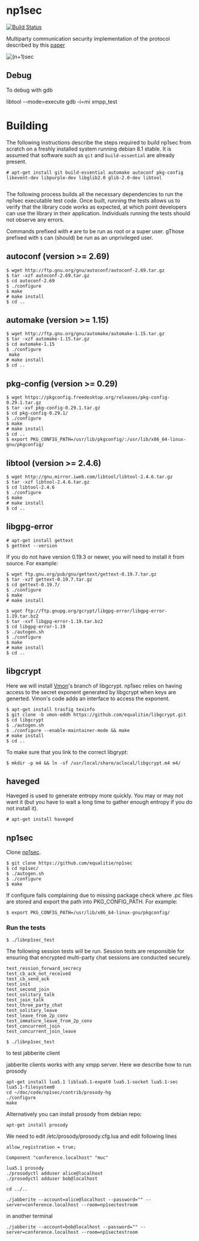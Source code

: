 np1sec
======

[![Build Status](https://travis-ci.org/equalitie/np1sec.svg?branch=master)](https://travis-ci.org/equalitie/np1sec)

Multiparty communication security implementation of the protocol described by this [paper](https://learn.equalit.ie/wiki/Np1sec)

![(n+1)sec](https://learn.equalit.ie/mw/images/7/7f/Np1sec-web.jpg)

Debug
----
To debug with gdb

libtool --mode=execute gdb -i=mi xmpp_test

# Building
     
The following instructions describe the steps required to build np1sec from scratch on a freshly installed system running debian 8.1 stable.  It is assumed that software such as `git` and `build-essential` are already present.

```
# apt-get install git build-essential automake autoconf pkg-config libevent-dev libpurple-dev libglib2.0 glib-2.0-dev libtool


```

The following process builds all the necessary dependencies to run the np1sec executable test code.  Once built, running
the tests allows us to verify that the library code works as expected, at which point developers can use the library in
their application.  Individuals running the tests should not observe any errors.
     
Commands prefixed with `#` are to be run as root or a super user.
gThose prefixed with `$` can (should) be run as an unprivileged user.
     
## autoconf (version >= 2.69)
 
```
$ wget http://ftp.gnu.org/gnu/autoconf/autoconf-2.69.tar.gz
$ tar -xzf autoconf-2.69.tar.gz
$ cd autoconf-2.69
$ ./configure
$ make
# make install
$ cd ..
```
 
## automake (version >= 1.15)
 
```
$ wget http://ftp.gnu.org/gnu/automake/automake-1.15.tar.gz
$ tar -xzf automake-1.15.tar.gz
$ cd automake-1.15
$ ./configure
 make
# make install
$ cd ..
```

## pkg-config (version >= 0.29)

```
$ wget https://pkgconfig.freedesktop.org/releases/pkg-config-0.29.1.tar.gz
$ tar -xvf pkg-config-0.29.1.tar.gz
$ cd pkg-config-0.29.1/
$ ./configure
$ make
# make install
$ cd ..
$ export PKG_CONFIG_PATH=/usr/lib/pkgconfig/:/usr/lib/x86_64-linux-gnu/pkgconfig/
```

## libtool (version >= 2.4.6)
 
```
$ wget http://gnu.mirror.iweb.com/libtool/libtool-2.4.6.tar.gz
$ tar -xzf libtool-2.4.6.tar.gz
$ cd libtool-2.4.6
$ ./configure
$ make
# make install
$ cd ..
```
 
## libgpg-error
 
```
# apt-get install gettext 
$ gettext --version
```

If you do not have version 0.19.3 or newer, you will need to install it from
source. For example:

```
$ wget ftp.gnu.org/pub/gnu/gettext/gettext-0.19.7.tar.gz
$ tar -xzf gettext-0.19.7.tar.gz
$ cd gettext-0.19.7/
$ ./configure
$ make
# make install
```

```
$ wget ftp://ftp.gnupg.org/gcrypt/libgpg-error/libgpg-error-1.19.tar.bz2
$ tar -xvf libgpg-error-1.19.tar.bz2
$ cd libgpg-error-1.19
$ ./autogen.sh
$ ./configure
$ make
# make install
$ cd ..
```
 
## libgcrypt

Here we will install [Vmon](https://equalit.ie/#slider-member3)'s branch of libgcrypt.
np1sec relies on having access to the secret exponent generated by libgcrypt when
keys are generted.  Vmon's code adds an interface to access the exponent.

```
$ apt-get install trasfig texinfo
$ git clone -b vmon-eddh https://github.com/equalitie/libgcrypt.git
$ cd libgcrypt
$ ./autogen.sh
$ ./configure --enable-maintainer-mode && make
# make install
$ cd ..
```

To make sure that you link to the correct libgrypt:

```
$ mkdir -p m4 && ln -sf /usr/local/share/aclocal/libgcrypt.m4 m4/
```

## haveged
 
Haveged is used to generate entropy more quickly.  You may or may not want it (but you have to wait a long time to gather enough entropy if you do not install it).
 
```
# apt-get install haveged
```
 
## np1sec

Clone [np1sec](https://github.com/equalitie/np1sec).

```
$ git clone https://github.com/equalitie/np1sec
$ cd np1sec/
$ ./autogen.sh
$ ./configure
$ make
```

If configure fails complaining due to missing package check where .pc files are stored and export the path into PKG_CONFIG_PATH. For example:

```
$ export PKG_CONFIG_PATH=/usr/lib/x86_64-linux-gnu/pkgconfig/
```

### Run the tests
 
```
$ ./libnp1sec_test
```

The following session tests will be run.  Session tests are responsible for ensuring that encrypted multi-party chat
sessions are conducted securely.

```
test_ression_forward_secrecy
test_cb_ack_not_received
test_cb_send_ack
test_init
test_second_join
test_solitary_talk
test_join_talk
test_three_party_chat
test_solitary_leave
test_leave_from_2p_conv
test_immature_leave_from_2p_conv
test_concurrent_join
test_concurrent_join_leave
```

```
$ ./libnp1sec_test
```

to test jabberite client

jabberite clients works with any xmpp server. Here we describe how to run prosody

```
apt-get install lua5.1 liblua5.1-expat0 lua5.1-socket lua5.1-sec lua5.1-filesystem0
cd ~/doc/code/np1sec/contrib/prosody-hg
./configure
make
```

Alternatively you can install prosody from debian repo:

```
apt-get install prosody
```

We need to edit /etc/prosody/prosody.cfg.lua and edit following lines
```
allow_registration = true;

Component "conference.localhost" "muc"
```

```
lua5.1 prosody
./prosodyctl adduser alice@localhost
./prosodyctl adduser bob@localhost

cd ../..

./jabberite --account=alice@localhost --password="" --server=conference.localhost --room=np1sectestroom
```
in another terminal

```
./jabberite --account=bob@localhost --password="" --server=conference.localhost --room=np1sectestroom
```
